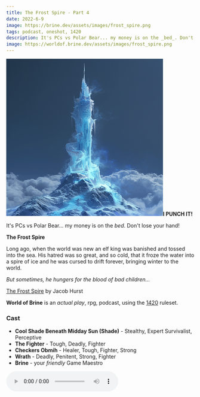 ```yaml
---
title: The Frost Spire - Part 4
date: 2022-6-9
image: https://brine.dev/assets/images/frost_spire.png
tags: podcast, oneshot, 1420
description: It's PCs vs Polar Bear... my money is on the _bed_. Don't lose your hand!
image: https://worldof.brine.dev/assets/images/frost_spire.png
---
```


![thumb](assets/images/frost_spire/image.png)**I PUNCH IT!**

It's PCs vs Polar Bear... my money is on the _bed_. Don't lose your hand!

**The Frost Spire**

Long ago, when the world was new an elf king was banished and tossed into the sea. His hatred was so great, and so cold, that it froze the water into a spire of ice and he was cursed to drift forever, bringing winter to the world.

_But sometimes, he hungers for the blood of bad children..._

[The Frost Spire](https://swordfishislands.itch.io/the-frost-spire) by Jacob Hurst

**World of Brine** is an _actual play_, rpg, podcast, using the [1420](https://casadeocio.itch.io/1420-bnb) ruleset.

<break>

### Cast
- **Cool Shade Beneath Midday Sun (Shade)** - Stealthy, Expert Survivalist, Perceptive
- **The Fighter** - Tough, Deadly, Fighter
- **Checkers Obmih** - Healer, Tough, Fighter, Strong
- **Wrath** - Deadly, Penitent, Strong, Fighter
- **Brine** - your _friendly_ Game Maestro

<audio controls src="https://archive.org/download/the_frost_spire-part3/the_frost_spire-part4.mp3"></audio>
